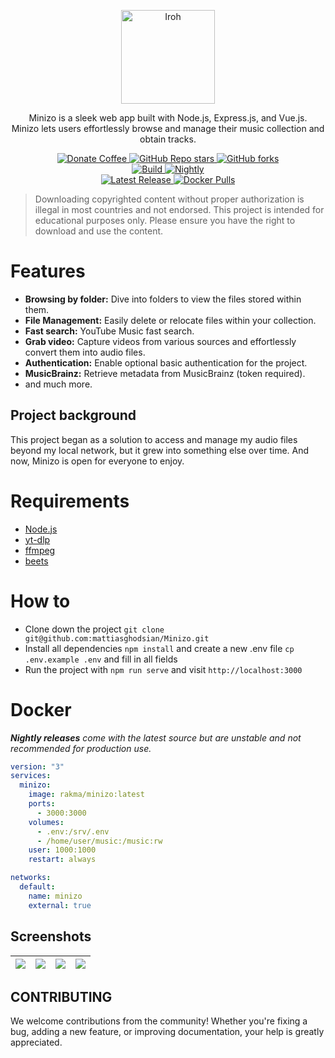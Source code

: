 <p align="center">
  <a href="https://github.com/mattiasghodsian/Minizo/">
    <img alt="Iroh" src="https://imgur.com/25ISXaS.png" height="150">
  </a>
  <p  align="center">Minizo is a sleek web app built with Node.js, Express.js, and Vue.js. <br> Minizo lets users effortlessly browse and manage their music collection and obtain tracks.</p>
</p>

<p align="center">
  <a href="https://www.buymeacoffee.com/mattiasghodsian" target="_new">
    <img src="https://img.shields.io/badge/Donate-Coffee-blue?style=for-the-badge&amp;logo=buymeacoffee" alt="Donate Coffee">
  </a>
  <a href="https://github.com/mattiasghodsian/Minizo/stargazers" target="_new">
    <img alt="GitHub Repo stars" src="https://img.shields.io/github/stars/mattiasghodsian/Minizo?style=for-the-badge&logo=github&label=Stars&color=blue">
  </a>
  <a href="https://github.com/mattiasghodsian/Minizo/network/members" target="_new">
    <img alt="GitHub forks" src="https://img.shields.io/github/forks/mattiasghodsian/Minizo?style=for-the-badge&logo=github&label=Forks&color=blue">
  </a>
  <br>
  <a href="https://github.com/mattiasghodsian/Minizo/actions" target="_new">
    <img alt="Build" src="https://img.shields.io/github/actions/workflow/status/mattiasghodsian/Minizo/docker-build-master.yml?style=for-the-badge&logo=github&label=Build&color=blue">
  </a>
  <a href="https://github.com/mattiasghodsian/Minizo/actions" target="_new">
    <img alt="Nightly" src="https://img.shields.io/github/actions/workflow/status/mattiasghodsian/Minizo/docker-build-nightly.yml?style=for-the-badge&logo=github&label=Nightly&color=blue">
  </a>
  <br>
  <a href="https://github.com/mattiasghodsian/Minizo/releases/latest" target="_new">
    <img alt="Latest Release" src="https://img.shields.io/github/v/release/mattiasghodsian/Minizo?style=for-the-badge&logo=github&label=Latest%20Release&color=blue">
  </a>
  <a href="https://hub.docker.com/r/rakma/minizo" target="_new">
    <img alt="Docker Pulls" src="https://img.shields.io/docker/pulls/rakma/minizo?style=for-the-badge&logo=docker&label=Pulls&color=blue">
  </a>
</p>

> Downloading copyrighted content without proper authorization is illegal in most countries and not endorsed. This project is intended for educational purposes only. Please ensure you have the right to download and use the content.

# Features

- **Browsing by folder:** Dive into folders to view the files stored within them.
- **File Management:** Easily delete or relocate files within your collection.
- **Fast search:** YouTube Music fast search.
- **Grab video:** Capture videos from various sources and effortlessly convert them into audio files.
- **Authentication:** Enable optional basic authentication for the project.
- **MusicBrainz:** Retrieve metadata from MusicBrainz (token required).
- and much more.

## Project background 
This project began as a solution to access and manage my audio files beyond my local network, but it grew into something else over time. And now, Minizo is open for everyone to enjoy.

# Requirements
- [Node.js](https://nodejs.org/en)
- [yt-dlp](https://github.com/yt-dlp/yt-dlp)
- [ffmpeg](https://ffmpeg.org/)
- [beets](https://github.com/beetbox/beets)

# How to 
- Clone down the project `git clone git@github.com:mattiasghodsian/Minizo.git`
- Install all dependencies `npm install` and create a new .env file `cp .env.example .env` and fill in all fields
- Run the project with `npm run serve` and visit `http://localhost:3000`

# Docker
***Nightly releases** come with the latest source but are unstable and not recommended for production use.*
```yml
version: "3"
services:
  minizo:
    image: rakma/minizo:latest
    ports:
      - 3000:3000
    volumes:
      - .env:/srv/.env
      - /home/user/music:/music:rw
    user: 1000:1000
    restart: always

networks:
  default:
    name: minizo
    external: true
```

## Screenshots
| [![](https://imgur.com/hMW4Ap3.png)](https://imgur.com/hMW4Ap3.png) | [![](https://imgur.com/DhMNcJA.png)](https://imgur.com/DhMNcJA.png) | [![](https://imgur.com/GCyh7dO.png)](https://imgur.com/GCyh7dO.png) | [![](https://imgur.com/qzXYC4L.png)](https://imgur.com/qzXYC4L.png) |
| :-----------------------------------------------------------------: | :-----------------------------------------------------------------: | :-----------------------------------------------------------------: | :-----------------------------------------------------------------: |

## CONTRIBUTING
We welcome contributions from the community! Whether you're fixing a bug, adding a new feature, or improving documentation, your help is greatly appreciated.